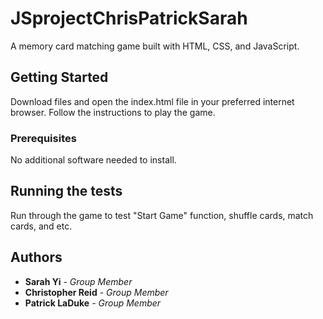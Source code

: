 # JSprojectChrisPatrickSarah

A memory card matching game built with HTML, CSS, and JavaScript. 

## Getting Started

Download files and open the index.html file in your preferred internet browser. Follow the instructions to play the game.

### Prerequisites

No additional software needed to install. 

## Running the tests

Run through the game to test "Start Game" function, shuffle cards, match cards, and etc. 

## Authors

* **Sarah Yi** - *Group Member* 
* **Christopher Reid** - *Group Member* 
* **Patrick LaDuke** - *Group Member* 
